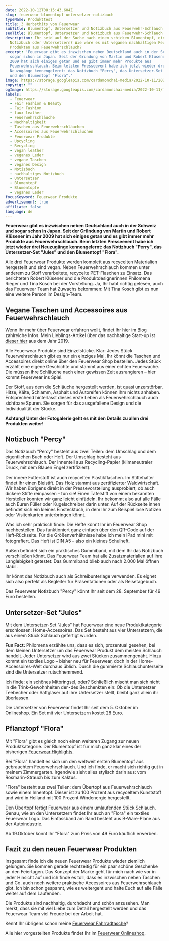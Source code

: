 ```yaml
---
date: 2022-10-12T08:15:43.604Z
slug: feuerwear-blumentopf-untersetzer-notizbuch
typeName: Produkttest
title: 3 Herbsthits von Feuerwear
subTitle: Blumentopf, Untersetzer und Notizbuch aus Feuerwehr-Schlauch
seoTitle: Blumentopf, Untersetzer und Notizbuch aus Feuerwehr-Schlauch
description: Ihr seid auf der Suche nach einem schicken Blumentopf, einem
  Notizbuch oder Untersetzern? Wie wäre es mit veganen nachhaltigen Feuerwear
  Produkten aus Feuerwehrschlauch?
excerpt: 'Feuerwear gibt es inzwischen neben Deutschland auch in der Schweiz und
  sogar schon in Japan. Seit der Gründung von Martin und Robert Klüsener im Jahr
  2009 hat sich einiges getan und es gibt immer mehr Produkte aus
  Feuerwehrschlauch. Beim letzten Presseevent habe ich jetzt wieder drei
  Neuzugänge kennengelernt: das Notizbuch "Perry", das Untersetzer-Set "Jules"
  und den Blumentopf "Flora".'
image: https://storage.googleapis.com/cardamonchai-media/2022-10-11/2022-10-02-feuerwear0329-jpg-imagine-080808_5e4b41_2048_1536/640.webp
copyrigt: ""
ogImage: https://storage.googleapis.com/cardamonchai-media/2022-10-11/feuerwear-produkte-fb-jpeg-imagine-080808_595250_1200_628/640.webp
labels:
  - Feuerwear
  - Fair Fashion & Beauty
  - Fair Fashion
  - faux leather
  - Feuerwehrschläuche
  - Nachhaltigkeit
  - Taschen aus Feuerwehrschläuchen
  - Accessoires aus Feuerwehrschläuchen
  - Feuerwear Produkte
  - Upcycling
  - Recycling
  - vegan leather
  - veganes Leder
  - vegane Taschen
  - veganes Design
  - Notizbuch
  - nachhaltiges Notizbuch
  - Untersetzer
  - Blumentopf
  - Blumentöpfe
  - veganes Leder
focusKeyword: Feuerwear Produkte
advertisement: true
affiliate: false
language: de
---
```

**Feuerwear gibt es inzwischen neben Deutschland auch in der Schweiz und sogar schon in Japan. Seit der Gründung von Martin und Robert Klüsener im Jahr 2009 hat sich einiges getan und es gibt immer mehr Produkte aus Feuerwehrschlauch. Beim letzten Presseevent habe ich jetzt wieder drei Neuzugänge kennengelernt: das Notizbuch "Perry", das Untersetzer-Set "Jules" und den Blumentopf "Flora".**

Alle drei Feuerwear Produkte werden komplett aus recycelten Materialien hergestellt und sind vegan. Neben Feuerwehrschlauch kommen unter anderem zu Stoff verarbeitete, recycelte PET-Flaschen zu Einsatz. Das berichteten Robert Klüsener und die Produktdesignerinnen Philomena Rieger und Tina Kosch bei der Vorstellung. Ja, Ihr habt richtig gelesen, auch das Feuerwear Team hat Zuwachs bekommen: Mit Tina Kosch gibt es nun eine weitere Person im Design-Team.

## Vegane Taschen und Accessoires aus Feuerwehrschlauch

Wenn Ihr mehr über Feuerwear erfahren wollt, findet Ihr hier im Blog zahlreiche Infos. Mein Lieblings-Artikel über das nachhaltige Start-up ist [dieser hier](/2019/02/neue-festivalbegleiter-von-feuerwear/) aus dem Jahr 2019.

Alle Feuerwear Produkte sind Einzelstücke. Klar: Jedes Stück Feuerwehrschlauch gibt es nur ein einziges Mal. Ihr könnt die Taschen und Accessoires direkt online über den Feuerwear Shop bestellen. Jedes Stück erzählt eine eigene Geschichte und stammt aus einer echten Feuerwache. Die müssen ihre Schläuche nach einer gewissen Zeit ausrangieren – hier kommt Feuerwear ins Spiel.

Der Stoff, aus dem die Schläuche hergestellt werden, ist quasi unzerstörbar. Hitze, Kälte, Schlamm, Asphalt und Autoreifen können ihm nichts anhaben. Entsprechend hinterlässt dieses erste Leben als Feuerwehrschlauch auch sichtbare Spuren. Sie sorgen für das ausgefallene Design und die Individualität der Stücke.

**Achtung! Unter der Fotogalerie geht es mit den Details zu allen drei Produkten weiter!**

<Gallery name="feuerwear-produkte-herbst-2022-2" />

## Notizbuch "Percy"

Das Notizbuch "Percy" besteht aus zwei Teilen: dem Umschlag und dem eigentlichen Buch oder Heft. Der Umschlag besteht aus Feuerwehrschlauch. Der Innenteil aus Recycling-Papier (klimaneutraler Druck, mit dem Blauen Engel zertifiziert).

Der innere Futterstoff ist auch recycelten Plastikflaschen. Im Stiftehalter findet Ihr einen Bleistift. Das Holz stammt aus zertifizierter Waldwirtschaft. Wir haben übrigens direkt in der Pressevorstellung ausprobiert, ob auch dickere Stifte reinpassen – tun sie! Einen Tafelstift von einem bekannten Hersteller konnten wir ganz leicht einfädeln. Ihr bekommt also auf alle Fälle auch Euren Füller oder Kugelschreiber darin unter. Auf der Rückseite innen befindet sich ein kleines Einstecktuch, in dem Ihr zum Beispiel lose Notizen oder Visitenkarten unterbringen könnt.

Was ich sehr praktisch finde: Die Hefte könnt Ihr im Feuerwear Shop nachbestellen. Das funktioniert ganz einfach über den QR-Code auf der Heft-Rückseite. Für die Größenverhältnisse habe ich mein iPad mini mit fotografiert. Das Heft ist DIN A5 – also ein kleines Schulheft. 

Außen befindet sich ein praktisches Gummiband, mit dem Ihr das Notizbuch verschließen könnt. Das Feuerwear Team hat alle Zusatzmaterialien auf ihre Langlebigkeit getestet: Das Gummiband blieb auch nach 2.000 Mal öffnen stabil.

Ihr könnt das Notizbuch auch als Schreibunterlage verwenden. Es eignet sich also perfekt als Begleiter für Präsentationen oder als Reisetagebuch.

Das Feuerwear Notizbuch "Percy" könnt Ihr seit dem 28. September für 49 Euro bestellen.

## Untersetzer-Set "Jules"

Mit dem Untersetzer-Set "Jules" hat Feuerwear eine neue Produktkategorie erschlossen: Home-Accessoires. Das Set besteht aus vier Untersetzern, die aus einem Stück Schlauch gefertigt wurden.

**Fun Fact:** Philomena erzählte uns, dass es sich, prozentual gesehen, bei dem kleinen Untersetzer um das Feuerwear Produkt dem meisten Schlauch handelt. Jeder Untersetzer wird aus zwei Stücken zusammengenäht. Hinzu kommt ein textiles Logo – bisher neu für Feuerwear, doch in der Home-Accessoires-Welt durchaus üblich. Durch die gummierte Schlauchunterseite sind die Untersetzer rutschhemmend.

Ich finde: ein schönes Mitbringsel, oder? Schließlich mischt man sich nicht in die Trink-Gewohnheiten der⋆des Beschenkten ein: Ob die Untersetzer Teebecher oder Saftgläser auf ihre Untersetzer stellt, bleibt ganz allein ihr überlassen.

Die Untersetzer von Feuerwear findet Ihr seit dem 5. Oktober im Onlineshop. Ein Set mit vier Untersetzern kostet 28 Euro.

## Pflanztopf "Flora"

Mit "Flora" gibt es gleich noch einen weiteren Zugang zur neuen Produktkategorie. Der Blumentopf ist für mich ganz klar eines der bisherigen [Feuerwear Highlights](https://cardamonchai.com/tag/feuerwear).

Bei "Flora" handelt es sich um den weltweit ersten Blumentopf aus gebrauchtem Feuerwehrschlauch. Und ich finde, er macht sich richtig gut in meinem Zimmergarten. Irgendwie sieht alles stylisch darin aus: vom Rosmarin-Strauch bis zum Kaktus.

"Flora" besteht aus zwei Teilen: dem Übertopf aus Feuerwehrschlauch sowie einem Innentopf. Dieser ist zu 100 Prozent aus recyceltem Kunststoff und wird in Holland mit 100 Prozent Windenergie hergestellt.

Den Übertopf fertigt Feuerwear aus einem umlaufenden Stück Schlauch. Genau, wie an den Untersetzern findet Ihr auch an "Flora" ein textiles Feuerwear Logo. Das Einfassband am Rand besteht aus B-Ware-Plane aus der Autoindustrie.

Ab 19.Oktober könnt Ihr "Flora" zum Preis von 49 Euro käuflich erwerben.

## Fazit zu den neuen Feuerwear Produkten

Insgesamt finde ich die neuen Feuerwear Produkte wieder ziemlich gelungen. Sie kommen gerade rechtzeitig für ein paar schöne Geschenke an den Feiertagen. Das Konzept der Marke geht für mich nach wie vor in jeder Hinsicht auf und ich finde es toll, dass es inzwischen neben Taschen und Co. auch noch weitere praktische Accessoires aus Feuerwehrschlauch gibt. Ich bin schon gespannt, wie es weitergeht und halte Euch auf alle Fälle weiter auf dem Laufenden.

Die Produkte sind nachhaltig, durchdacht und schön anzusehen. Man merkt, dass sie mit viel Liebe zum Detail hergestellt werden und das Feuerwear Team viel Freude bei der Arbeit hat.

Kennt Ihr übrigens schon meine [Feuerwear Fahrradtasche](/2022/04/vegane-nachhaltige-fahrradtaschen-feuerwear/)?

Alle hier vorgestellten Produkte findet Ihr im [Feuerwear Onlineshop](https://www.feuerwear.de/).

<Gallery name="feuerwear-produkte-herbst-2022-1" />